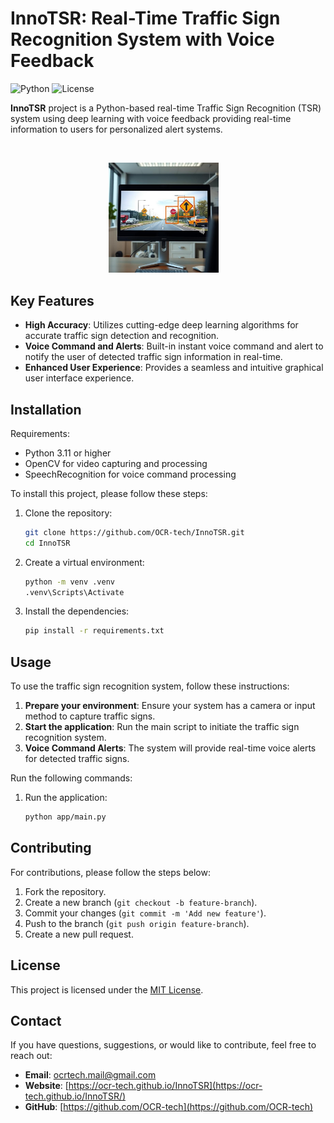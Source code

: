 # InnoTSR: Real-Time Traffic Sign Recognition System with Voice Feedback

![Python](https://img.shields.io/badge/python-3.11%2B-blue)
![License](https://img.shields.io/badge/license-MIT-blue)

<!-- ![GitHub repo size](https://img.shields.io/github/repo-size/OCR-tech/InnoTSR)
![TensorFlow](https://img.shields.io/badge/tensorflow-2.18%2B-blue)
![OpenCV](https://img.shields.io/badge/opencv-4.5%2B-blue)
![SpeechRecognition](https://img.shields.io/badge/speechrecognition-3.8%2B-blue)
![GitHub Repo stars](https://img.shields.io/github/stars/OCR-tech/InnoTSR?style=social)
![GitHub Repo forks](https://img.shields.io/github/forks/OCR-tech/InnoTSR?style=social)
![GitHub Repo watchers](https://img.shields.io/github/watchers/OCR-tech/InnoTSR?style=social)
![GitHub Repo issues](https://img.shields.io/github/issues/OCR-tech/InnoTSR)
![GitHub Repo pull requests](https://img.shields.io/github/issues-pr/OCR-tech/InnoTSR?style=social)
![GitHub language count](https://img.shields.io/github/languages/count/OCR-tech/InnoTSR)
![GitHub top language](https://img.shields.io/github/languages/top/OCR-tech/InnoTSR)
![GitHub issues closed](https://img.shields.io/github/issues-closed/OCR-tech/InnoTSR)
![GitHub issues open](https://img.shields.io/github/issues-raw/OCR-tech/InnoTSR)
![GitHub pull requests closed](https://img.shields.io/github/issues-pr-closed/OCR-tech/InnoTSR)
![GitHub pull requests open](https://img.shields.io/github/issues-pr-raw/OCR-tech/InnoTSR)
![GitHub last commit](https://img.shields.io/github/last-commit/OCR-tech/InnoTSR)
![GitHub commit activity](https://img.shields.io/github/commit-activity/m/OCR-tech/InnoTSR)
![GitHub contributors](https://img.shields.io/github/contributors-anon/OCR-tech/InnoTSR) -->

**InnoTSR** project is a Python-based real-time Traffic Sign Recognition (TSR) system using deep learning with voice feedback providing real-time information to users for personalized alert systems.

<br/>
<p align="center">
<img src="docs/img/img1a.png" style="width:35%; height:auto;">&emsp;
</p>

## Key Features

- **High Accuracy**: Utilizes cutting-edge deep learning algorithms for accurate traffic sign detection and recognition.
- **Voice Command and Alerts**: Built-in instant voice command and alert to notify the user of detected traffic sign information in real-time.
- **Enhanced User Experience**: Provides a seamless and intuitive graphical user interface experience.

## Installation

Requirements:

- Python 3.11 or higher
- OpenCV for video capturing and processing
- SpeechRecognition for voice command processing
  <!-- - TensorFlow 2.18 or higher -->
  <!-- - SSD MobileNet V2 model -->

To install this project, please follow these steps:

1. Clone the repository:

   ```sh
   git clone https://github.com/OCR-tech/InnoTSR.git
   cd InnoTSR
   ```

2. Create a virtual environment:

   ```sh
   python -m venv .venv
   .venv\Scripts\Activate
   ```

3. Install the dependencies:

   ```sh
   pip install -r requirements.txt
   ```

<!-- # ssd-mobilenet-v2-tensorflow2-fpnlite-320x320-v1.tar -->
<!-- 4. Download the [SSD MobileNet V2 TensorFlow 2 model](https://tfhub.dev/tensorflow/ssd_mobilenet_v2/fpnlite_320x320/1) and extract the files into `app/models/pretrained_model/`.
   - Ensure the directory contains files like `saved_model.pb` and the `saved_model` folder. -->

## Usage

To use the traffic sign recognition system, follow these instructions:

1. **Prepare your environment**: Ensure your system has a camera or input method to capture traffic signs.
2. **Start the application**: Run the main script to initiate the traffic sign recognition system.
3. **Voice Command Alerts**: The system will provide real-time voice alerts for detected traffic signs.

Run the following commands:

<!-- 1. Train the model: Ensure you have a dataset of traffic sign images in the `app/dataset/raw_data`.
   ```sh
   python scripts/train.py
   ``` -->

<!-- 2. **Run the detection script**:
   ```sh
   python scripts/detect.py
   ``` -->

<!-- 2. **Run the user interface:**:
   ```sh
   python ui/main.py
   ``` -->

1. Run the application:
   ```sh
   python app/main.py
   ```

<!--
## Project Structure

The repository contains the following main files and folders:

- `main.py`: The main script to run the application.
- `requirements.txt`: A list of dependencies required to run the project.
- `models/`: Directory containing pre-trained and saved models for traffic sign recognition.
- `dataset/`: Directory for storing training and test datasets.
- `scripts/`: Utility functions and helper scripts.
- `utils/`: Utility functions and helper scripts.
-->

## Contributing

For contributions, please follow the steps below:

1. Fork the repository.
2. Create a new branch (`git checkout -b feature-branch`).
3. Commit your changes (`git commit -m 'Add new feature'`).
4. Push to the branch (`git push origin feature-branch`).
5. Create a new pull request.

## License

This project is licensed under the [MIT License](LICENSE).

## Contact

If you have questions, suggestions, or would like to contribute, feel free to reach out:

- **Email**: ocrtech.mail@gmail.com
- **Website**: [https://ocr-tech.github.io/InnoTSR](https://ocr-tech.github.io/InnoTSR/)
- **GitHub**: [https://github.com/OCR-tech](https://github.com/OCR-tech)
